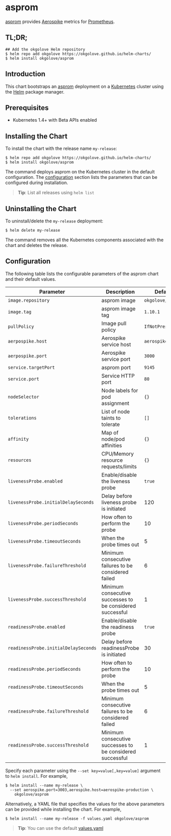 # asprom

[asprom](https://github.com/alicebob/asprom) provides [Aerospike](https://www.aerospike.com/) metrics for [Prometheus](https://prometheus.io/).

## TL;DR;

```console
## Add the okgolove Helm repository
$ helm repo add okgolove https://okgolove.github.io/helm-charts/
$ helm install okgolove/asprom
```

## Introduction

This chart bootstraps an [asprom](https://github.com/alicebob/asprom) deployment on a [Kubernetes](http://kubernetes.io) cluster using the [Helm](https://helm.sh) package manager.

## Prerequisites

- Kubernetes 1.4+ with Beta APIs enabled

## Installing the Chart

To install the chart with the release name `my-release`:

```console
$ helm repo add okgolove https://okgolove.github.io/helm-charts/
$ helm install okgolove/asprom
```

The command deploys asprom on the Kubernetes cluster in the default configuration. The [configuration](#configuration) section lists the parameters that can be configured during installation.

> **Tip**: List all releases using `helm list`

## Uninstalling the Chart

To uninstall/delete the `my-release` deployment:

```console
$ helm delete my-release
```

The command removes all the Kubernetes components associated with the chart and deletes the release.

## Configuration

The following table lists the configurable parameters of the asprom chart and their default values.

| Parameter                            | Description                                                 | Default                                                    |
| ------------------------------------ | ----------------------------------------------------------- | ---------------------------------------------------------- |
| `image.repository`                   | asprom image                                                | `okgolove/asprom`                                          |
| `image.tag`                          | asprom image tag                                            | `1.10.1`                                                    |
| `pullPolicy`                         | Image pull policy                                           | `IfNotPresent`                                             |
| `aerpospike.host`                    | Aerospike service host                                      | `aerospike`                                                |
| `aerpospike.port`                    | Aerospike service port                                      | `3000`                                                     |
| `service.targetPort`                 | asprom port                                                 | `9145`                                                     |
| `service.port`                       | Service HTTP port                                           | `80`                                                       |
| `nodeSelector`                       | Node labels for pod assignment                              | `{}`                                                       |
| `tolerations`                        | List of node taints to tolerate                             | `[]`                                                       |
| `affinity`                           | Map of node/pod affinities                                  | `{}`                                                       |
| `resources`                          | CPU/Memory resource requests/limits                         | `{}`                                                       |
| `livenessProbe.enabled`              | Enable/disable the liveness probe                           | `true`                                                     |
| `livenessProbe.initialDelaySeconds`  | Delay before liveness probe is initiated                    | 120                                                        |
| `livenessProbe.periodSeconds`        | How often to perform the probe                              | 10                                                         |
| `livenessProbe.timeoutSeconds`       | When the probe times out                                    | 5                                                          |
| `livenessProbe.failureThreshold`     | Minimum consecutive failures to be considered failed        | 6                                                          |
| `livenessProbe.successThreshold`     | Minimum consecutive successes to be considered successful   | 1                                                          |
| `readinessProbe.enabled`             | Enable/disable the readiness probe                          | `true`                                                     |
| `readinessProbe.initialDelaySeconds` | Delay before readinessProbe is initiated                    | 30                                                         |
| `readinessProbe.periodSeconds   `    | How often to perform the probe                              | 10                                                         |
| `readinessProbe.timeoutSeconds`      | When the probe times out                                    | 5                                                          |
| `readinessProbe.failureThreshold`    | Minimum consecutive failures to be considered failed        | 6                                                          |
| `readinessProbe.successThreshold`    | Minimum consecutive successes to be considered successful   | 1                                                          |


Specify each parameter using the `--set key=value[,key=value]` argument to `helm install`. For example,

```console
$ helm install --name my-release \
  --set aerospike.port=3003,aerospike.host=aerospike-production \
    okgolove/asprom
```

Alternatively, a YAML file that specifies the values for the above parameters can be provided while installing the chart. For example,

```console
$ helm install --name my-release -f values.yaml okgolove/asprom
```

> **Tip**: You can use the default [values.yaml](values.yaml)
